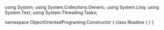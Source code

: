 ﻿using System;
using System.Collections.Generic;
using System.Linq;
using System.Text;
using System.Threading.Tasks;

namespace ObjectOrientedPrograming.Constructor
{
    class Readme
    {
    }
}
